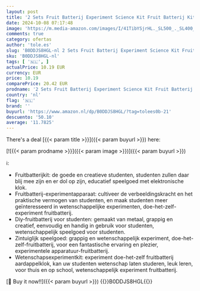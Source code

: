 ```yaml
---
layout: post
title: '2 Sets Fruit Batterij Experiment Science Kit Fruit Batterij Kits School Fruit Batterij Maken Kit Wetenschap Speelgoed Zintuiglijk Speeltje Student Aanbod Studenten Accessoire LALAFINA'
date: 2024-10-08 07:17:48
image: 'https://m.media-amazon.com/images/I/41TibYSjrHL._SL500_._SL400_.jpg'
comments: true
category: ofertas
author: 'tole.es'
slug: 'B0DDJS8HGL-nl 2 Sets Fruit Batterij Experiment Science Kit Fruit...'
sku: 'B0DDJS8HGL-nl'
tags: [ '🇳🇱', ]
actualPrice: 10.19 EUR
currency: EUR
price: 10.19
comparePrice: 20.42 EUR
prodname: '2 Sets Fruit Batterij Experiment Science Kit Fruit Batterij Kits School Fruit Batterij Maken Kit Wetenschap Speelgoed Zintuiglijk Speeltje Student Aanbod Studenten Accessoire LALAFINA'
country: 'nl'
flag: '🇳🇱'
brand: ''
buyurl: 'https://www.amazon.nl/dp/B0DDJS8HGL/?tag=tolees0b-21'
descuento: '50.10'
average: '11.7825'
---
```


There's a deal [{{< param title >}}]({{< param buyurl >}})  here:

[![{{< param prodname >}}]({{< param image >}})]({{< param buyurl >}})

ℹ️:

- Fruitbatterijkit: de goede en creatieve studenten, studenten zullen daar blij mee zijn en er dol op zijn, educatief speelgoed met elektronische klok.
- Fruitbatterij-experimentapparaat: cultiveer de verbeeldingskracht en het praktische vermogen van studenten, en maak studenten meer geïnteresseerd in wetenschappelijke experimenten, doe-het-zelf-experiment fruitbatterij.
- Diy-fruitbatterij voor studenten: gemaakt van metaal, grappig en creatief, eenvoudig en handig in gebruik voor studenten, wetenschappelijk speelgoed voor studenten.
- Zintuiglijk speelgoed: grappig en wetenschappelijk experiment, doe-het-zelf-fruitbatterij, voor een fantastische ervaring en plezier, experimentele apparatuur-fruitbatterij.
- Wetenschapsexperimentkit: experiment doe-het-zelf fruitbatterij aardappelklok, kan uw studenten wetenschap laten studeren, leuk leren, voor thuis en op school, wetenschappelijk experiment fruitbatterij.

[🛒 Buy it now!!]({{< param buyurl >}})
{{<world>}}B0DDJS8HGL{{</world>}}
